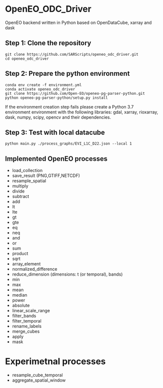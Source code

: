 # OpenEO_ODC_Driver
OpenEO backend written in Python based on OpenDataCube, xarray and dask

## Step 1: Clone the repository
```
git clone https://github.com/SARScripts/openeo_odc_driver.git
cd openeo_odc_driver
```
## Step 2: Prepare the python environment
```
conda env create -f environment.yml
conda activate openeo_odc_driver
git clone https://github.com/Open-EO/openeo-pg-parser-python.git
python openeo-pg-parser-python/setup.py install
```
If the environment creation step fails please create a Python 3.7 environment environment with the following libraries:
gdal, xarray, rioxarray, dask, numpy, scipy, opencv and their dependencies.
## Step 3: Test with local datacube
```
python main.py ./process_graphs/EVI_L1C_D22.json --local 1
```

## Implemented OpenEO processes

- load_collection
- save_result (PNG,GTIFF,NETCDF)
- resample_spatial
- multiply
- divide
- subtract
- add
- lt
- lte
- gt
- gte
- eq
- neq
- and
- or
- sum
- product
- sqrt
- array_element
- normalized_difference
- reduce_dimension (dimensions: t (or temporal), bands)
- min
- max
- mean
- median
- power
- absolute
- linear_scale_range
- filter_bands
- filter_temporal
- rename_labels
- merge_cubes
- apply
- mask

# Experimetnal processes
- resample_cube_temporal
- aggregate_spatial_window





